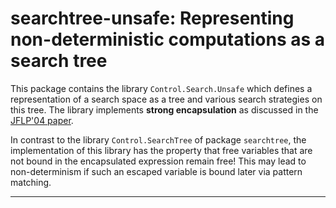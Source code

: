 searchtree-unsafe: Representing non-deterministic computations as a search tree
===============================================================================

This package contains the library `Control.Search.Unsafe`
which defines a representation of a search space as a tree
and various search strategies on this tree.
The library implements **strong encapsulation** as discussed in the
[JFLP'04 paper](http://danae.uni-muenster.de/lehre/kuchen/JFLP/articles/2004/S04-01/A2004-06/JFLP-A2004-06.pdf).

In contrast to the library `Control.SearchTree` of package `searchtree`,
the implementation of this library has the property that free variables
that are not bound in the encapsulated expression remain free!
This may lead to non-determinism if such an escaped
variable is bound later via pattern matching.

--------------------------------------------------------------------------
